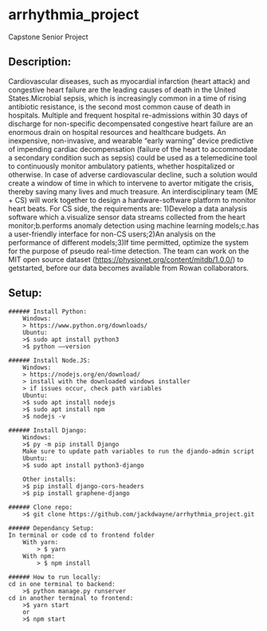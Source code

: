# arrhythmia_project
 Capstone Senior Project

## Description:
Cardiovascular diseases, such as myocardial infarction (heart attack) and congestive heart failure are the leading causes of death in the United States.Microbial sepsis, which is increasingly common in a time of rising antibiotic resistance, is the second most common cause of death in hospitals. Multiple and frequent hospital re-admissions within 30 days of discharge for non-specific decompensated congestive heart failure are an enormous drain on hospital resources and healthcare budgets. An inexpensive, non-invasive, and wearable “early warning” device predictive of impending cardiac decompensation (failure of the heart to accommodate a secondary condition such as sepsis) could be used as a telemedicine tool to continuously monitor ambulatory patients, whether hospitalized or otherwise. In case of adverse cardiovascular decline, such a solution would create a window of time in which to intervene to avertor mitigate the crisis, thereby saving many lives and much treasure.
An interdisciplinary team (ME + CS) will work together to design a hardware-software platform to monitor heart beats.
For CS side, the requirements are: 1)Develop a data analysis software which a.visualize sensor data streams collected from the heart monitor;b.performs anomaly detection using machine learning models;c.has a user-friendly interface for non-CS users;2)An analysis on the performance of different models;3)If time permitted, optimize the system for the purpose of pseudo real-time detection.
The team can work on the MIT open source dataset (https://physionet.org/content/mitdb/1.0.0/) to getstarted, before our data becomes available from Rowan collaborators. 

## Setup:
    ###### Install Python:
        Windows:
        > https://www.python.org/downloads/
        Ubuntu:
        >$ sudo apt install python3
        >$ python ––version

    ###### Install Node.JS:
        Windows:
        > https://nodejs.org/en/download/
        > install with the downloaded windows installer
        > if issues occur, check path variables
        Ubuntu:
        >$ sudo apt install nodejs
        >$ sudo apt install npm
        >$ nodejs -v

    ###### Install Django:
        Windows:
        >$ py -m pip install Django
        Make sure to update path variables to run the djando-admin script
        Ubuntu:
        >$ sudo apt install python3-django

        Other installs:
        >$ pip install django-cors-headers
        >$ pip install graphene-django

    ###### Clone repo:
        >$ git clone https://github.com/jackdwayne/arrhythmia_project.git

    ###### Dependancy Setup:
    In terminal or code cd to frontend folder
        With yarn:
            > $ yarn
        With npm:
            > $ npm install

    ###### How to run locally:
    cd in one terminal to backend:
        >$ python manage.py runserver
    cd in another terminal to frontend:
        >$ yarn start
        or
        >$ npm start

